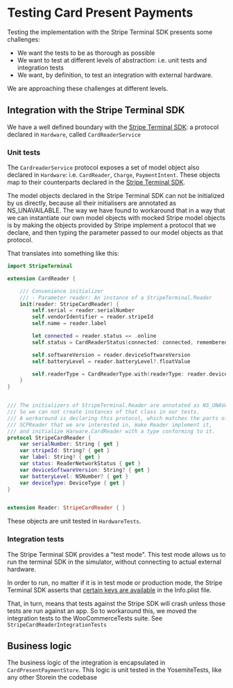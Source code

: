 #  Testing Card Present Payments

Testing the implementation with the Stripe Terminal SDK presents some challenges:

* We want the tests to be as thorough as possible
* We want to test at different levels of abstraction: i.e. unit tests and integration tests
* We want, by definition, to test an integration with external hardware.

We are approaching these challenges at different levels.

## Integration with the Stripe Terminal SDK

We have a well defined boundary with the [Stripe Terminal SDK](https://github.com/stripe/stripe-terminal-ios): a protocol declared in `Hardware`, called `CardReaderService`

### Unit tests

The `CardreaderService` protocol exposes a set of model object also declared in `Hardware`: i.e. `CardReader`, `Charge`, `PaymentIntent`. These objects map to their counterparts declared in the [Stripe Terminal SDK](https://stripe.dev/stripe-terminal-ios/docs/index.html).

The model objects declared in the Stripe Terminal SDK can not be initialized by us directly, because all their initialisers are annotated as NS_UNAVAILABLE. The way we have found to workaround that in a way that we can instantiate our own model objects with mocked Stripe model objects is by making the objects provided by Stripe implement a protocol that we declare, and then typing the parameter passed to our model objects as that protocol.

That translates into something like this:

```swift
import StripeTerminal

extension CardReader {

    /// Convenience initializer
    /// - Parameter reader: An instance of a StripeTerminal.Reader
    init(reader: StripeCardReader) {
        self.serial = reader.serialNumber
        self.vendorIdentifier = reader.stripeId
        self.name = reader.label

        let connected = reader.status == .online
        self.status = CardReaderStatus(connected: connected, remembered: false)

        self.softwareVersion = reader.deviceSoftwareVersion
        self.batteryLevel = reader.batteryLevel?.floatValue

        self.readerType = CardReaderType.with(readerType: reader.deviceType)
    }
}


/// The initializers of StripeTerminal.Reader are annotated as NS_UNAVAILABLE
/// So we can not create instances of that class in our tests.
/// A workaround is declaring this protocol, which matches the parts of
/// SCPReader that we are interested in, make Reader implement it,
/// and initialize Harware.CardReader with a type conforming to it.
protocol StripeCardReader {
    var serialNumber: String { get }
    var stripeId: String? { get }
    var label: String? { get }
    var status: ReaderNetworkStatus { get }
    var deviceSoftwareVersion: String? { get }
    var batteryLevel: NSNumber? { get }
    var deviceType: DeviceType { get }
}


extension Reader: StripeCardReader { }

```

These objects are unit tested in `HardwareTests`. 


### Integration tests

The Stripe Terminal SDK provides a "test mode". This test mode allows us to run the terminal SDK in the simulator, without connecting to actual external hardware.

In order to run, no matter if it is in test mode or production mode, the Stripe Terminal SDK asserts that [certain keys are available](https://stripe.com/docs/terminal/sdk/ios#configure) in the Info.plist file. 

That, in turn, means that tests against the Stripe SDK will crash unless those tests are run against an app. So to workaround this, we moved the integration tests to the WooCommerceTests suite. See `StripeCardReaderIntegrationTests`

## Business logic

The business logic of the integration is encapsulated in `CardPresentPaymentStore`. This logic is unit tested in the YosemiteTests, like any other Storein the codebase